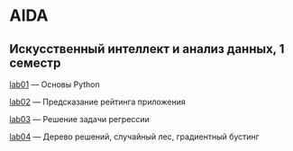 # AIDA

## Искусственный интеллект и анализ данных, 1 семестр


[lab01](./lab01/) — Основы Python

[lab02](./lab02/) — Предсказание рейтинга приложения

[lab03](./lab03/) — Решение задачи регрессии

[lab04](./lab04/) — Дерево решений, случайный лес, градиентный бустинг
